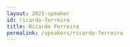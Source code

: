 ```yaml
---
layout: 2021-speaker
id: ricardo-ferreira
title: Ricardo Ferreira
permalink: /speakers/ricardo-ferreira
---
```

